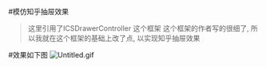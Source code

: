 #模仿知乎抽屉效果
> 这里引用了ICSDrawerController 这个框架
> 这个框架的作者写的很细了, 所以我就在这个框架的基础上改了点, 以实现知乎抽屉效果

#效果如下图
![Untitled.gif](http://upload-images.jianshu.io/upload_images/1200356-e67447b4760e3cef.gif?imageMogr2/auto-orient/strip)